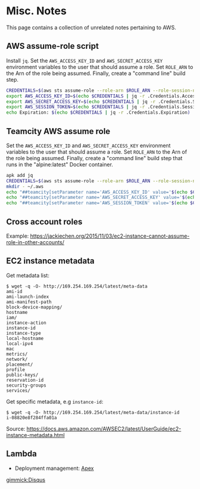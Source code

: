 # Misc. Notes

This page contains a collection of unrelated notes pertaining to AWS.

## AWS assume-role script

Install `jq`. Set the `AWS_ACCESS_KEY_ID` and `AWS_SECRET_ACCESS_KEY` environment variables to the user that should assume a role. Set `ROLE_ARN` to the Arn of the role being assumed. Finally, create a "command line" build step.

```bash
CREDENTIALS=$(aws sts assume-role --role-arn $ROLE_ARN --role-session-name teamcity  --duration-seconds 900)
export AWS_ACCESS_KEY_ID=$(echo $CREDENTIALS | jq -r .Credentials.AccessKeyId)
export AWS_SECRET_ACCESS_KEY=$(echo $CREDENTIALS | jq -r .Credentials.SecretAccessKey)
export AWS_SESSION_TOKEN=$(echo $CREDENTIALS | jq -r .Credentials.SessionToken)
echo Expiration: $(echo $CREDENTIALS | jq -r .Credentials.Expiration)
```

## Teamcity AWS assume role

Set the `AWS_ACCESS_KEY_ID` and `AWS_SECRET_ACCESS_KEY` environment variables to the user that should assume a role. Set `ROLE_ARN` to the Arn of the role being assumed. Finally, create a "command line" build step that runs in the "alpine:latest" Docker container.

```bash
apk add jq
CREDENTIALS=$(aws sts assume-role --role-arn $ROLE_ARN --role-session-name teamcity  --duration-seconds 900)
mkdir - ~/.aws
echo "##teamcity[setParameter name='AWS_ACCESS_KEY_ID' value='$(echo $CREDENTIALS | jq -r .Credentials.AccessKeyId)']"
echo "##teamcity[setParameter name='AWS_SECRET_ACCESS_KEY' value='$(echo $CREDENTIALS | jq -r .Credentials.SecretAccessKey)']"
echo "##teamcity[setParameter name='AWS_SESSION_TOKEN' value='$(echo $CREDENTIALS | jq -r .Credentials.SessionToken)']"
```

## Cross account roles

Example: https://jackiechen.org/2015/11/03/ec2-instance-cannot-assume-role-in-other-accounts/

## EC2 instance metadata

Get metadata list:

    $ wget -q -O- http://169.254.169.254/latest/meta-data
    ami-id
    ami-launch-index
    ami-manifest-path
    block-device-mapping/
    hostname
    iam/
    instance-action
    instance-id
    instance-type
    local-hostname
    local-ipv4
    mac
    metrics/
    network/
    placement/
    profile
    public-keys/
    reservation-id
    security-groups
    services/

Get specific metadata, e.g `instance-id`:

    $ wget -q -O- http://169.254.169.254/latest/meta-data/instance-id
    i-08820e8f284ffa01a

Source: https://docs.aws.amazon.com/AWSEC2/latest/UserGuide/ec2-instance-metadata.html

## Lambda

* Deployment management: [Apex](http://apex.run/)

[gimmick:Disqus](swissarmyronin-github-io)